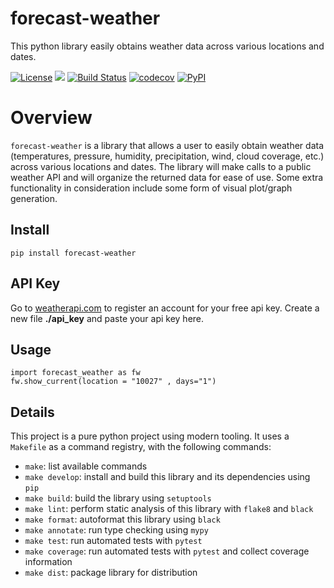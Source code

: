 # forecast-weather
This python library easily obtains weather data across various locations and dates.

[![License](https://img.shields.io/badge/License-Apache_2.0-green.svg)](https://opensource.org/licenses/Apache-2.0)
[![](https://img.shields.io/github/issues/e7kim/forecast-weather)](https://github.com/e7kim/forecast-weather/issues)
[![Build Status](https://github.com/e7kim/forecast-weather/workflows/Build%20Status/badge.svg?branch=main)](https://github.com/e7kim/forecast-weather/actions?query=workflow%3A%22Build+Status%22)
[![codecov](https://codecov.io/gh/e7kim/forecast-weather/branch/main/graph/badge.svg)](https://codecov.io/gh/e7kim/forecast-weather)
[![PyPI](https://img.shields.io/pypi/v/forecast-weather)](https://pypi.org/project/forecast-weather/)

# Overview
`forecast-weather` is a library that allows a user to easily obtain weather data (temperatures, pressure, humidity, precipitation, wind, cloud coverage, etc.) across various locations and dates. The library will make calls to a public weather API and will organize the returned data for ease of use. Some extra functionality in consideration include some form of visual plot/graph generation.

## Install
```
pip install forecast-weather
```

## API Key
Go to [weatherapi.com](https://www.weatherapi.com/) to register an account for your free api key. Create a new file **./api_key** and paste your api key here.

## Usage
```
import forecast_weather as fw
fw.show_current(location = "10027" , days="1")
```

## Details
This project is a pure python project using modern tooling. It uses a `Makefile` as a command registry, with the following commands:
- `make`: list available commands
- `make develop`: install and build this library and its dependencies using `pip`
- `make build`: build the library using `setuptools`
- `make lint`: perform static analysis of this library with `flake8` and `black`
- `make format`: autoformat this library using `black`
- `make annotate`: run type checking using `mypy`
- `make test`: run automated tests with `pytest`
- `make coverage`: run automated tests with `pytest` and collect coverage information
- `make dist`: package library for distribution